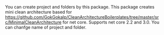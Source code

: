 You can create project and folders by this package. 
This package creates mini clean architecture based for https://github.com/GokGokalp/CleanArchitectureBoilerplates/tree/master/src/MinimalCleanArchitecture for net core. 
Supports net core 2.2 and 3.0. 
You can chanfge name of project and folder.